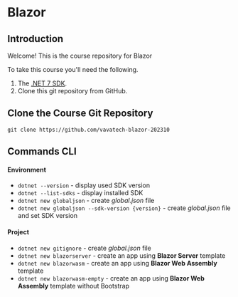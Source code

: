 # Blazor

## Introduction

Welcome! This is the course repository for Blazor

To take this course you'll need the following.

1. The [.NET 7 SDK](https://dotnet.microsoft.com/en-us/download/dotnet/7.0).
2. Clone this git repository from GitHub.

## Clone the Course Git Repository

```
git clone https://github.com/vavatech-blazor-202310
```

## Commands CLI

#### Environment

- `dotnet --version` - display used SDK version
- `dotnet --list-sdks` - display installed SDK
- `dotnet new globaljson` - create _global.json_ file
- `dotnet new globaljson --sdk-version {version}` - create _global.json_ file and set SDK version

#### Project

- `dotnet new gitignore` - create _global.json_ file
- `dotnet new blazorserver` - create an app using  **Blazor Server** template
- `dotnet new blazorwasm` - create an app using **Blazor Web Assembly** template
- `dotnet new blazorwasm-empty` -  create an app using **Blazor Web Assembly** template without Bootstrap
